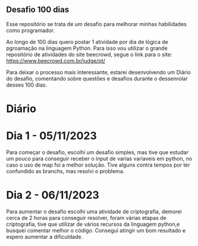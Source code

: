 ## Desafio 100 dias
Esse repositório se trata de um desafio para melhorar minhas habilidades como programador.  

Ao longo de 100 dias quero postar 1 atividade por dia de lógica de pgroamação na linguagem Python. Para isso vou utilizar o grande repositório de atividades do site beecrowd, segue o link para o site: https://www.beecrowd.com.br/judge/pt/

Para deixar o processo mais interessante, estarei desenvolvendo um Diário do desafio, comentando sobre questões e desafios durante o dessenrolar desses 100 dias.

# Diário

# Dia 1 - 05/11/2023
Para começar o desafio, escolhi um desafio simples, mas tive que estudar um pouco para conseguir receber o input de varias variaveis em python, no caso o uso de map foi a melhor solução. Tive alguns contra tempos por ter confundido as branchs, mas resolvi o problema.

# Dia 2 - 06/11/2023
Para aumentar o desafio escolhi uma atividade de criptografia, demorei cerca de 2 horas para conseguir resolver, foram várias etapas de criptografia, tive que utilizar de vários recursos da linguagem python,e busquei comentar melhor o código. Consegui atingir um bom resultado e espero aumentar a dificuldade.

